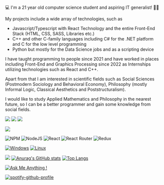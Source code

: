 💻 I'm a 21 year old computer science student and aspiring IT generalist! 🧑‍💻

My projects include a wide array of technologies, such as  
  - Javascript/Typescript with React Technology and the entire Front-End Stack (HTML, CSS, SASS, Libraries etc.) 
  - C++ and other C-family languages including C# for the .NET platform and C for the low level programming
  - Python but mostly for the Data Science jobs and as a scripting device
  
I have taught programming to people since 2021 and have worked in places including Front-End and 
Graphics Processing since 2022 as Internships utilizing technologies such as React and C++.

Apart from that I am interested in scientific fields such as Social Sciences (Postmodern Sociology and Behavioral Economy),
Philosophy (mostly Informal Logic, Classical Aesthetics and Poststructuralism).
 
I would like to study Applied Mathematics and Philosophy in the nearest future, so I can be a better programmer and gain some knowledge from social fields.

![](https://img.shields.io/badge/LinkedIn-blue?style=for-the-badge&logo=linkedin&logoColor=white)
![](https://img.shields.io/badge/Gmail-D14836?style=for-the-badge&logo=gmail&logoColor=white)
![](https://img.shields.io/badge/Telegram-2CA5E0?style=for-the-badge&logo=telegram&logoColor=white)

![](https://img.shields.io/badge/freecodecamp-27273D?style=for-the-badge&logo=freecodecamp&logoColor=white)

![NPM](https://img.shields.io/badge/NPM-%23000000.svg?style=for-the-badge&logo=npm&logoColor=white)
![NodeJS](https://img.shields.io/badge/node.js-6DA55F?style=for-the-badge&logo=node.js&logoColor=white)
![React](https://img.shields.io/badge/react-%2320232a.svg?style=for-the-badge&logo=react&logoColor=%2361DAFB)
![React Router](https://img.shields.io/badge/React_Router-CA4245?style=for-the-badge&logo=react-router&logoColor=white)
![Redux](https://img.shields.io/badge/redux-%23593d88.svg?style=for-the-badge&logo=redux&logoColor=white)

[![Windows](https://svgshare.com/i/ZhY.svg)](https://svgshare.com/i/ZhY.svg) [![Linux](https://svgshare.com/i/Zhy.svg)](https://svgshare.com/i/Zhy.svg)

![](https://komarev.com/ghpvc/?username=FilipPietryga&style=flat-square&color=blue)
[![Anurag's GitHub stats](https://github-readme-stats.vercel.app/api?username=FilipPietryga)](https://github.com/anuraghazra/github-readme-stats)
[![Top Langs](https://github-readme-stats.vercel.app/api/top-langs/?username=FilipPietryga&layout=compact)](https://github.com/anuraghazra/github-readme-stats)

[![Ask Me Anything !](https://img.shields.io/badge/Ask%20me-anything-1abc9c.svg)](https://GitHub.com/Naereen/ama)

[![spotify-github-profile](https://spotify-github-profile.vercel.app/api/view?uid=filipplaylistowner5954&cover_image=true&theme=default)](https://github.com/kittinan/spotify-github-profile)

<!---
FilipPietryga/FilipPietryga is a ✨ special ✨ repository because its `README.md` (this file) appears on your GitHub profile.
You can click the Preview link to take a look at your changes.
--->
